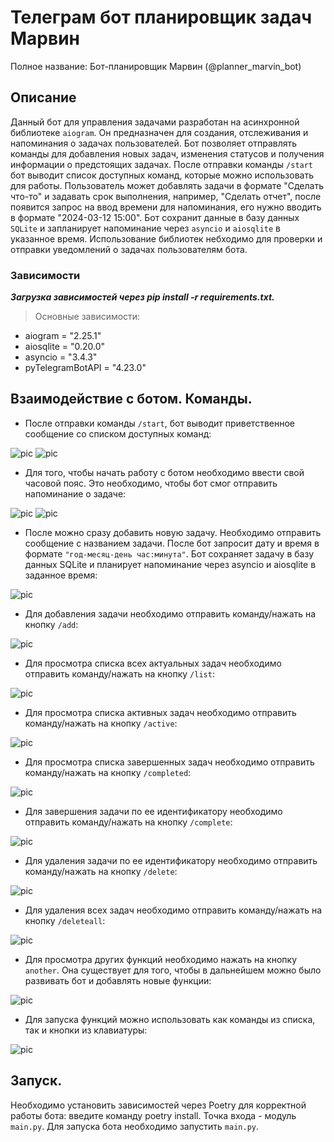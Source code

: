# Телеграм бот планировщик задач Марвин 

Полное название: Бот-планировщик Марвин (@planner_marvin_bot)

## Описание

Данный бот для управления задачами разработан на асинхронной библиотеке `aiogram`. Он предназначен для создания, отслеживания и напоминания о задачах пользователей. Бот позволяет отправлять команды для добавления новых задач, изменения статусов и получения информации о предстоящих задачах. После отправки команды `/start` бот выводит список доступных команд, которые можно использовать для работы. Пользователь может добавлять задачи в формате "Сделать что-то" и задавать срок выполнения, например, "Сделать отчет", после появится запрос на ввод времени для напоминания, его нужно вводить в формате "2024-03-12 15:00". Бот сохранит данные в базу данных `SQLite` и запланирует напоминание через `asyncio` и `aiosqlite` в указанное время. Использование библиотек небходимо для проверки и отправки уведомлений о задачах пользователям бота.

### Зависимости
***Загрузка зависимостей через pip install -r requirements.txt.***

>Основные зависимости:
- aiogram = "2.25.1"
- aiosqlite = "0.20.0"
- asyncio = "3.4.3"
- pyTelegramBotAPI = "4.23.0"

## Взаимодействие с ботом. Команды.

- После отправки команды `/start`, бот выводит приветственное сообщение со списком доступных команд:

![pic](./screenshots/start.jpg)
![pic](./screenshots/start2.jpg)

- Для того, чтобы начать работу с ботом необходимо ввести свой часовой пояс. Это необходимо, чтобы бот смог отправить напоминание о задаче:

![pic](./screenshots/start2.jpg)
![pic](./screenshots/timezone.jpg)

- После можно сразу добавить новую задачу. Необходимо отправить сообщение с названием задачи. После бот запросит дату и время в формате `"год-месяц-день час:минута"`. Бот сохраняет задачу в базу данных SQLite и планирует напоминание через asyncio и aiosqlite в заданное время:

![pic](./screenshots/add.jpg)

- Для добавления задачи необходимо отправить команду/нажать на кнопку  `/add`:

![pic](./screenshots/simple_add.jpg)

- Для просмотра списка всех актуальных задач необходимо отправить команду/нажать на кнопку `/list`:

![pic](./screenshots/list.jpg)

- Для просмотра списка активных задач необходимо отправить команду/нажать на кнопку `/active`:

![pic](./screenshots/active.jpg)

- Для просмотра списка завершенных задач необходимо отправить команду/нажать на кнопку `/completed`:

![pic](./screenshots/completed.jpg)

- Для завершения задачи по ее идентификатору необходимо отправить команду/нажать на кнопку `/complete`:

![pic](./screenshots/complete.jpg)

- Для удаления задачи по ее идентификатору необходимо отправить команду/нажать на кнопку `/delete`:

![pic](./screenshots/delete.jpg)

- Для удаления всех задач необходимо отправить команду/нажать на кнопку `/deleteall`:

![pic](./screenshots/deleteall.jpg)

- Для просмотра других функций необходимо нажать на кнопку `another`. Она существует для того, чтобы в дальнейшем можно было развивать бот и добавлять новые функции:

![pic](./screenshots/another.jpg)

- Для запуска функций можно использовать как команды из списка, так и кнопки из клавиатуры:

![pic](./screenshots/keyboards.jpg)

## Запуск.
Необходимо установить зависимостей через Poetry для корректной работы бота: введите команду poetry install.
Точка входа - модуль `main.py`. Для запуска бота необходимо запустить `main.py`.